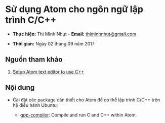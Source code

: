 # Sử dụng Atom cho ngôn ngữ lập trình C/C++

* **Thực hiện:** Thi Minh Nhựt - **Email:** thiminhnhut@gmail.com

* **Thời gian:** Ngày 02 tháng 09 năm 2017

## Nguồn tham khảo

1. [Setup Atom text editor to use C++](https://www.youtube.com/watch?v=Ylv4dCPbmRQ)

## Nội dung

* Cài đặt các package cần thiết cho Atom để có thể lập trình C/C++ trên hệ điều hành Ubuntu:

    + [gpp-compiler](https://atom.io/packages/gpp-compiler): Compile and run C and C++ within Atom.
